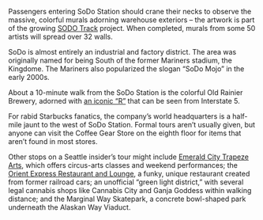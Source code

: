 Passengers entering SoDo Station should crane their necks to observe the massive, colorful murals adorning warehouse exteriors – the artwork is part of the growing [SODO Track](http://sodotrack.com/) project. When completed, murals from some 50 artists will spread over 32 walls.
 
SoDo is almost entirely an industrial and factory district. The area was originally named for being South of the former Mariners stadium, the Kingdome. The Mariners also popularized the slogan “SoDo Mojo” in the early 2000s.
 
About a 10-minute walk from the SoDo Station is the colorful Old Rainier Brewery, adorned with [an iconic “R”](http://www.seattletimes.com/photo-video/photography/iconic-rainier-r-back-on-top/) that can be seen from Interstate 5.
 
For rabid Starbucks fanatics, the company’s world headquarters is a half-mile jaunt to the west of SoDo Station. Formal tours aren’t usually given, but anyone can visit the Coffee Gear Store on the eighth floor for items that aren’t found in most stores.

Other stops on a Seattle insider’s tour might include [Emerald City Trapeze Arts](http://emeraldcitytrapeze.com/), which offers circus-arts classes and weekend performances; the [Orient Express Restaurant and Lounge](http://www.seattleorientexpress.com/), a funky, unique restaurant created from former railroad cars; an unofficial “green light district,” with several legal cannabis shops like Cannabis City and Ganja Goddess within walking distance; and the Marginal Way Skatepark, a concrete bowl-shaped park underneath the Alaskan Way Viaduct.
